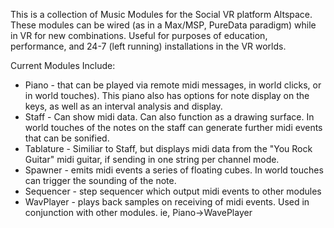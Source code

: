 This is a collection of Music Modules for the Social VR platform Altspace. These modules can be wired (as in a Max/MSP, PureData paradigm) while in VR for new combinations. Useful for purposes of education, performance, and 24-7 (left running) installations in the VR worlds. 

Current Modules Include:
 * Piano - that can be played via remote midi messages, in world clicks, or in world touches). This piano also has options for note display on the keys, as well as an interval analysis and display. 
 * Staff - Can show midi data. Can also function as a drawing surface. In world touches of the notes on the staff can generate further midi events that can be sonified.
 * Tablature - Similiar to Staff, but displays midi data from the "You Rock Guitar" midi guitar, if sending in one string per channel mode. 
 * Spawner - emits midi events a series of floating cubes. In world touches can trigger the sounding of the note.
 * Sequencer - step sequencer which output midi events to other modules
 * WavPlayer - plays back samples on receiving of midi events. Used in conjunction with other modules. ie, Piano->WavePlayer
 
 
